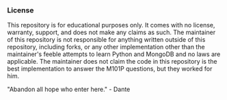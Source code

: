 ### License

This repository is for educational purposes only. It comes with no license, warranty, support, and does not make any claims as such. The maintainer of this repository is not responsible for anything written outside of this repository, including forks, or any other implementation other than the maintainer's feeble attempts to learn Python and MongoDB and no laws are applicable. The maintainer does not claim the code in this repository is the best implementation to answer the M101P questions, but they worked for him.

"Abandon all hope who enter here." - Dante
